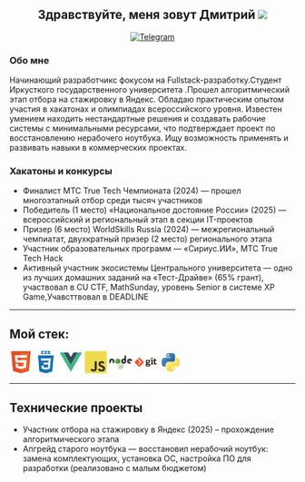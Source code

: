 
<div align="center" >

## Здравствуйте, меня зовут Дмитрий  <img src="https://media.giphy.com/media/hvRJCLFzcasrR4ia7z/giphy.gif" width="30px"/>
</div>
<div align="center" >
 <a href="@DemiusOG"><img src="https://img.shields.io/badge/Telegram-2CA5E0?style=for-the-badge&logo=telegram&logoColor=white" alt="Telegram" width="120"></a>
</div>
<h3>Обо мне</h3>
<p>
Начинающий разработчикс фокусом на Fullstack-разработку.Студент Иркусткого государственного университета .Прошел алгоритмический этап отбора на стажировку в Яндекс. Обладаю практическим опытом участия в хакатонах и олимпиадах всероссийского уровня. Известен умением находить нестандартные решения и создавать рабочие системы с минимальными ресурсами, что подтверждает проект по восстановлению нерабочего ноутбука. Ищу возможность применять и развивать навыки в коммерческих проектах.
</p>

<h3>Хакатоны и конкурсы</h3>
<ul>
 <li>	Финалист МТС True Tech Чемпионата (2024) — прошел многоэтапный отбор среди тысяч участников</li>
 <li>	Победитель (1 место) «Национальное достояние России» (2025) — всероссийский и региональный этап в секции IT-проектов</li>
	<li>Призер (6 место) WorldSkills Russia (2024) — межрегиональный чемпиатат, двухкратный призер (2 место) регионального этапа</li>
<li>	Участник образовательных программ — «Сириус.ИИ», MTC True Tech Hack</li>
<li>	Активный участник экосистемы Центрального университета —  одно из лучших домашних заданий на «Тест-Драйве» (65% грант), участвовал в CU CTF, MathSunday, уровень Senior в системе XP Game,Учавсттвовал в DEADLINE
</li>
</ul>

***
## Мой стек:

<div style="gap:10px"> 
<div>
  <img src="https://github.com/devicons/devicon/blob/master/icons/html5/html5-original.svg" title="HTML5" alt="HTML" width="40" height="40"/>
  <img src="https://github.com/devicons/devicon/blob/master/icons/css3/css3-plain-wordmark.svg" title="CSS3" alt="CSS" width="40" height="40"/>
  <img src="https://github.com/devicons/devicon/blob/master/icons/vuejs/vuejs-original.svg" title="VUE" alt="HTML" width="40" height="40"/>
  <img src="https://github.com/devicons/devicon/blob/master/icons/javascript/javascript-original.svg" title="JavaScript" alt="JavaScript" width="40" height="40"/>
  <img src="https://github.com/devicons/devicon/blob/master/icons/nodejs/nodejs-original-wordmark.svg" title="NodeJS" alt="NodeJS" width="40" height="40"/>
  <img src="https://github.com/devicons/devicon/blob/master/icons/git/git-original-wordmark.svg" title="Git" alt="Git" width="40" height="40"/>
   <img src="https://github.com/devicons/devicon/blob/master/icons/python/python-original.svg" title="python" alt="Git" width="40" height="40"/>

  </div>
</div>

***
## Технические проекты 
<ul>
	<li>Участник отбора на стажировку в Яндекс (2025) – прохождение алгоритмического 
этапа </li>
<li> Апгрейд старого ноутбука — восстановил нерабочий ноутбук: замена 
комплектующих, установка ОС, настройка ПО для разработки (реализовано с 
малым бюджетом)</li> </ul>



